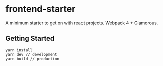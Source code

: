# frontend-starter
A minimum starter to get on with react projects. Webpack 4 + Glamorous.

## Getting Started


```
yarn install
yarn dev // development
yarn build // production
```
